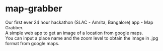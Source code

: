 # map-grabber
Our first ever 24 hour hackathon (SLAC - Amrita, Bangalore) app - Map Grabber.<br>
A simple web app to get an image of a location from google maps.<br>
You can input a place name and the zoom level to obtain the image in .jpg format from google maps.<br>
